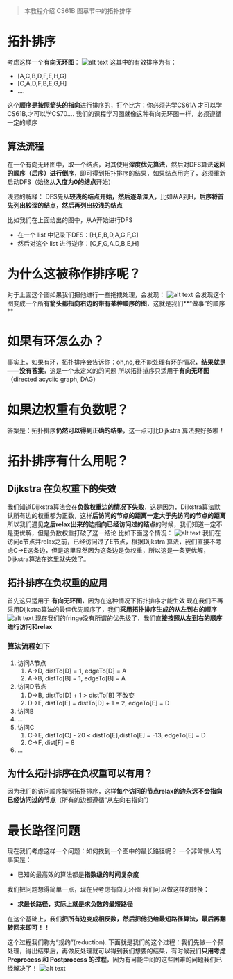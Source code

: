 > 本教程介绍 CS61B 图章节中的拓扑排序

# 拓扑排序
考虑这样一个**有向无环图**：
![alt text](https://132-1331126615.cos.ap-guangzhou.myqcloud.com/TopoSort.png)
这其中的有效排序为有：
- [A,C,B,D,F,E,H,G]
- [C,A,D,F,B,E,G,H]
- ....

这个**顺序是按照箭头的指向**进行排序的，打个比方：你必须先学CS61A 才可以学CS61B,才可以学CS70....
我们的课程学习图就像这种有向无环图一样，必须遵循一定的顺序

## 算法流程
在一个有向无环图中，取一个结点，对其使用**深度优先算法**，然后对DFS算法**返回的顺序（后序）进行倒序**，即可得到拓扑排序的结果，如果结点用完了，必须重新启动DFS（始终从**入度为0的结点**开始）

浅显的解释：
DFS先从**较浅的结点开始，然后逐渐深入**，比如从A到H，**后序将首先列出较深的结点，然后再列出较浅的结点**

比如我们在上面给出的图中，从A开始进行DFS
- 在一个 list 中记录下DFS：[H,E,B,D,A,G,F,C]
- 然后对这个 list 进行逆序：[C,F,G,A,D,B,E,H]

# 为什么这被称作排序呢？
对于上面这个图如果我们把他进行一些拖拽处理，会发现：
![alt text](https://132-1331126615.cos.ap-guangzhou.myqcloud.com/Toposort1.png)
会发现这个图变成一个所**有箭头都指向右边的带有某种顺序的图**，这就是我们**“做事”的顺序**

# 如果有环怎么办？
事实上，如果有环，拓扑排序会告诉你：oh,no,我不能处理有环的情况，**结果就是——没有答案**，这是一个未定义的的问题
所以拓扑排序只适用于**有向无环图**（directed acyclic graph, DAG）

# 如果边权重有负数呢？
答案是：拓扑排序**仍然可以得到正确的结果**，这一点可比Dijkstra 算法要好多啦！

# 拓扑排序有什么用呢？
## Dijkstra 在负权重下的失效
我们知道Dijkstra算法会在**负数权重边的情况下失败**，这是因为，Dijkstra算法默认所有边的权重都为正数，这样**后访问的节点的距离一定大于先访问的节点的距离**
所以我们遇见**之后relax出来的边指向已经访问过的结点**的时候，我们知道一定不是更优解，但是负数权重打破了这一结论
比如下面这个情况：
![alt text](https://132-1331126615.cos.ap-guangzhou.myqcloud.com/negativeWeight.png)
我们在访问c节点并relax之前，已经访问过了E节点，根据Dijkstra 算法，我们直接不考虑C->E这条边，但是这里显然因为这条边是负权重，所以这是一条更优解，Dijkstra算法在这里就失效了。

## 拓扑排序在负权重的应用
首先这只适用于 **有向无环图**，因为在这种情况下拓扑排序才能生效
现在我们不再采用Dijkstra算法的最佳优先顺序了，我们**采用拓扑排序生成的从左到右的顺序**
![alt text](https://132-1331126615.cos.ap-guangzhou.myqcloud.com/TopoSort2.png)
现在我们的fringe没有所谓的优先级了，我们直**接按照从左到右的顺序进行访问和relax**
### 算法流程如下
1. 访问A节点
   1. A->D, distTo[D] = 1, edgeTo[D] = A
   2. A->B, distTo[B] = 1, edgeTo[B] = A
2. 访问D节点
   1. D->B, distTo[D] + 1 > distTo[B] 不改变
   2. D->E, distTo[E] = distTo[D] + 1 = 2, edgeTo[E] = D
3. 访问B
4. ...
5. 访问C 
   1. C->E, distTo[C] - 20 < distTo[E],distTo[E] = -13, edgeTo[E] = D
   2. C->F, dist[F] = 8
6. ...

## 为什么拓扑排序在负权重可以有用？
因为我们的访问顺序按照拓扑排序，这样**每个访问的节点relax的边永远不会指向已经访问过的节点**（所有的边都遵循“从左向右指向”）

# 最长路径问题
现在我们考虑这样一个问题：如何找到一个图中的最长路径呢？
一个非常惊人的事实是：
- 已知的最高效的算法都是**指数级的时间复杂度**

我们把问题想得简单一点，现在只考虑有向无环图
我们可以做这样的转换：
- **求最长路径，实际上就是求负数的最短路径**

在这个基础上，我们**把所有边变成相反数，然后把他扔给最短路径算法，最后再翻转回来即可！！**

这个过程我们称为“规约”(reduction).
下面就是我们的这个过程：我们先做一个预处理，得出结果后，再做反处理就可以得到我们想要的结果，有时候我们**只用考虑 Preprocess 和 Postprocess 的过程**，因为有可能中间的这些困难的问题我们已经解决了！
![alt text](https://132-1331126615.cos.ap-guangzhou.myqcloud.com/reduction.png)